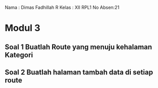 Nama : Dimas Fadhillah R
Kelas : XII RPL1
No Absen:21

# Modul 3
## Soal 1 Buatlah Route yang menuju kehalaman Kategori
## Soal 2 Buatlah halaman tambah data di setiap route


